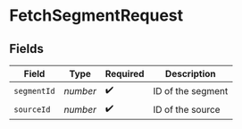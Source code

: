 # FetchSegmentRequest


## Fields

| Field              | Type               | Required           | Description        |
| ------------------ | ------------------ | ------------------ | ------------------ |
| `segmentId`        | *number*           | :heavy_check_mark: | ID of the segment  |
| `sourceId`         | *number*           | :heavy_check_mark: | ID of the source   |